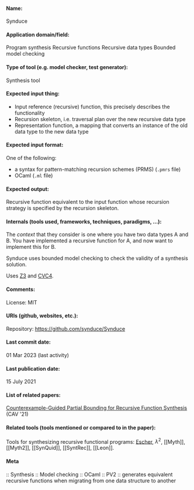 #### Name:
Synduce

#### Application domain/field:
Program synthesis
Recursive functions
Recursive data types
Bounded model checking

#### Type of tool (e.g. model checker, test generator):
Synthesis tool

#### Expected input thing:
- Input reference (recursive) function, this precisely describes the functionality
- Recursion skeleton, i.e. traversal plan over the new recursive data type
- Representation function, a mapping that converts an instance of the old data type to the new data type

#### Expected input format:
One of the following:
- a syntax for pattern-matching recursion schemes (PRMS) (`.pmrs` file)
- OCaml (`.ml` file)

#### Expected output:
Recursive function equivalent to the input function whose recursion strategy is specified by the recursion skeleton.

#### Internals (tools used, frameworks, techniques, paradigms, ...):
The *context* that they consider is one where you have two data types A and B. You have implemented a recursive function for A, and now want to implement this for B. 

Synduce uses bounded model checking to check the validity of a synthesis solution.

Uses [Z3](Solvers/SMT/Z3.md) and [CVC4](Solvers/SMT/CVC4.md).

#### Comments:
License: MIT

#### URIs (github, websites, etc.):
Repository: https://github.com/synduce/Synduce

#### Last commit date:
01 Mar 2023 (last activity)

#### Last publication date:
15 July 2021

#### List of related papers:
[Counterexample-Guided Partial Bounding for Recursive Function Synthesis](https://doi.org/10.1007/978-3-030-81685-8_39) (CAV '21)

#### Related tools (tools mentioned or compared to in the paper):
Tools for synthesizing recursive functional programs: [Escher](Synthesiser/Escher.md), $\lambda^2$, [[Myth]], [[Myth2]], [[SynQuid]], [[SyntRec]], [[Leon]].

#### Meta
:: Synthesis
:: Model checking
:: OCaml
:: PV2 :: generates equivalent recursive functions when migrating from one data structure to another

